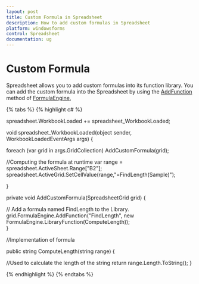 ```yaml
---
layout: post
title: Custom Formula in Spreadsheet
description: How to add custom formulas in Spreadsheet
platform: windowsforms
control: Spreadsheet
documentation: ug
---
```


# Custom Formula

Spreadsheet allows you to add custom formulas into its function library. You can add the custom formula into the Spreadsheet by using the [AddFunction](http://help.syncfusion.com/cr/cref_files/windowsforms/Syncfusion.Spreadsheet.Windows~Syncfusion.Windows.Forms.CellGrid.FormulaEngine~AddFunction.html) method of [FormulaEngine](http://help.syncfusion.com/cr/cref_files/windowsforms/Syncfusion.Spreadsheet.Windows~Syncfusion.Windows.Forms.CellGrid.FormulaEngine.html),

{% tabs %}
{% highlight c# %}

spreadsheet.WorkbookLoaded += spreadsheet_WorkbookLoaded;

void spreadsheet_WorkbookLoaded(object sender, WorkbookLoadedEventArgs args)
{

  foreach (var grid in args.GridCollection)
    AddCustomFormula(grid); 
  
  //Computing the formula at runtime
   var range = spreadsheet.ActiveSheet.Range["B2"];
   spreadsheet.ActiveGrid.SetCellValue(range,"=FindLength(Sample)");
         
}  

private void AddCustomFormula(SpreadsheetGrid grid)
{

  // Add a formula named FindLength to the Library.
   grid.FormulaEngine.AddFunction("FindLength", new FormulaEngine.LibraryFunction(ComputeLength));      
}    

//Implementation of formula
    
public string ComputeLength(string range)
{

  //Used to calculate the length of the string
    return range.Length.ToString();
}   

{% endhighlight %}
{% endtabs %}
